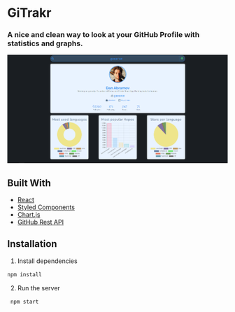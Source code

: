 # GiTrakr

### A nice and clean way to look at your GitHub Profile with statistics and graphs.

<a href='https://gitrakr.vercel.app' target='_blank'><img alt="GiTrakr" src="https://raw.githubusercontent.com/ShariqAsadi/gitrakr/master/public/preview.PNG"/></a>

## Built With

- [React](https://reactjs.org/)
- [Styled Components](https://styled-components.com/)
- [Chart.js](https://www.chartjs.org/)
- [GitHub Rest API](https://docs.github.com/en/free-pro-team@latest/rest)

## Installation

1. Install dependencies

```bash
npm install
```

2. Run the server

```bash
 npm start
```

